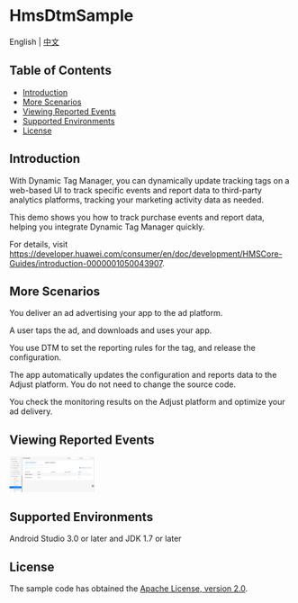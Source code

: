# HmsDtmSample

English | [中文](https://github.com/HMS-Core/hms-dtm-demo-android-studio/blob/master/README_ZH.md)


## Table of Contents

 * [Introduction](#Introduction)
 * [More Scenarios ](#More-senarios )
 * [Viewing Reported Events](#View-reported-events)
 * [Supported Environments](#supported-environments)
 * [License](#license)


## Introduction
With Dynamic Tag Manager, you can dynamically update tracking tags on a web-based UI to track specific events and report data to third-party analytics platforms, tracking your marketing activity data as needed.

This demo shows you how to track purchase events and report data, helping you integrate Dynamic Tag Manager quickly. 

For details, visit https://developer.huawei.com/consumer/en/doc/development/HMSCore-Guides/introduction-0000001050043907.

## More Scenarios
You deliver an ad advertising your app to the ad platform.

A user taps the ad, and downloads and uses your app.

You use DTM to set the reporting rules for the tag, and release the configuration.

The app automatically updates the configuration and reports data to the Adjust platform. You do not need to change the source code.

You check the monitoring results on the Adjust platform and optimize your ad delivery.


## Viewing Reported Events
   <img src="result_1.png" width = 30% height = 30%>
   
## Supported Environments
Android Studio 3.0 or later and JDK 1.7 or later

## License
The sample code has obtained the [Apache License, version 2.0](http://www.apache.org/licenses/LICENSE-2.0).
